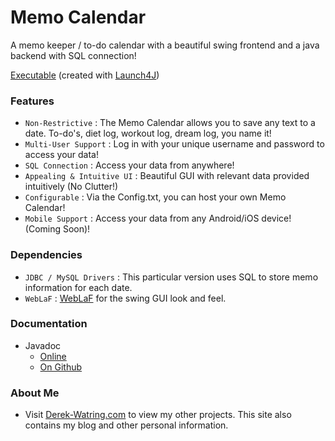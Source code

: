 # Memo Calendar
A memo keeper / to-do calendar with a beautiful swing frontend and a java backend with SQL connection!

[Executable](https://www.dropbox.com/s/4vyphqqnty0pro1/MemoCalendar.exe?dl=0) (created with [Launch4J](http://launch4j.sourceforge.net/))

### Features
* `Non-Restrictive` : The Memo Calendar allows you to save any text to a date. To-do's, diet log, workout log, dream log, you name it!
* `Multi-User Support` : Log in with your unique username and password to access your data!
* `SQL Connection` : Access your data from anywhere!
* `Appealing & Intuitive UI` : Beautiful GUI with relevant data provided intuitively (No Clutter!)
* `Configurable` : Via the Config.txt, you can host your own Memo Calendar!
* `Mobile Support` : Access your data from any Android/iOS device! (Coming Soon)!

### Dependencies
* `JDBC / MySQL Drivers` : This particular version uses SQL to store memo information for each date.
* `WebLaF` : [WebLaF](http://weblookandfeel.com/) for the swing GUI look and feel.

### Documentation
* Javadoc
  * [Online](http://sorrycounter.xyz/MemoCal/Documentation/)
  * [On Github](https://github.com/dwatring/Memo-Calendar/tree/master/doc)

### About Me
* Visit [Derek-Watring.com](http://Derek-Watring.com/) to view my other projects. This site also contains my blog and other personal information. 
